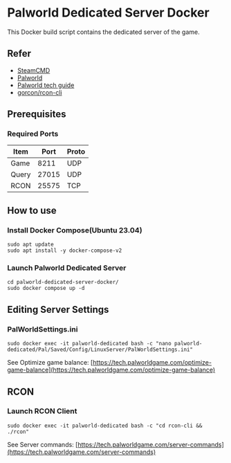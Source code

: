 # Palworld Dedicated Server Docker

This Docker build script contains the dedicated server of the game.

## Refer﻿
 - [SteamCMD](https://developer.valvesoftware.com/wiki/SteamCMD)  
 - [Palworld](https://store.steampowered.com/app/1623730/Palworld/)  
 - [Palworld tech guide](https://tech.palworldgame.com/dedicated-server-guide)  
 - [gorcon/rcon-cli](https://github.com/gorcon/rcon-cli)  

## Prerequisites

### Required Ports
| Item  | Port  | Proto |
| ----- | ----- | ----- |
| Game  | 8211  | UDP   |
| Query | 27015 | UDP   |
| RCON  | 25575 | TCP   |

## How to use

### Install Docker Compose(Ubuntu 23.04)
```shell
sudo apt update
sudo apt install -y docker-compose-v2
```

### Launch Palworld Dedicated Server
```shell
cd palworld-dedicated-server-docker/
sudo docker compose up -d
```

## Editing Server Settings

### PalWorldSettings.ini
```
sudo docker exec -it palworld-dedicated bash -c "nano palworld-dedicated/Pal/Saved/Config/LinuxServer/PalWorldSettings.ini"
```
See Optimize game balance: [https://tech.palworldgame.com/optimize-game-balance](https://tech.palworldgame.com/optimize-game-balance)

## RCON

### Launch RCON Client
```
sudo docker exec -it palworld-dedicated bash -c "cd rcon-cli && ./rcon"
```
See Server commands: [https://tech.palworldgame.com/server-commands](https://tech.palworldgame.com/server-commands)
